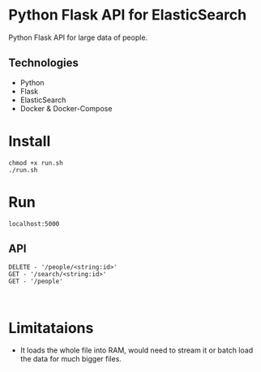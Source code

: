 # Python Flask API for ElasticSearch 

Python Flask API for large data of people. 

## 

## Technologies
* Python 
* Flask
* ElasticSearch
* Docker & Docker-Compose

# Install

```
chmod +x run.sh
./run.sh
```
# Run

```
localhost:5000
```

## API

```
DELETE - '/people/<string:id>'
GET - '/search/<string:id>'
GET - '/people'



```

# Limitataions

* It loads the whole file into RAM, would need to stream it or batch load the data for much bigger files.


